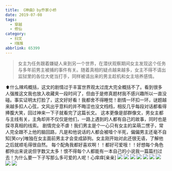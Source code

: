 ```yaml
---
title: 《神曲》by乔家小桥
date: 2019-07-08
tags:
  - 穿越
  - 修仙
category:
  - 扫文
  - Ⅰ强推
abbrlink: 65399
---
```

<meta name="referrer" content="no-referrer" />

> 女主为任务跟着嫌疑人来到另一个世界，在潜伏观察期间女主发现这个任务与多年前男主被捕的事件有关。随着真相的疑点越来越多，女主不得不请出监狱里的各位大佬当打手，同样被请出来的男主趁机和女主培养感情。

<!-- more -->

⬆️什么辣鸡概括，这文的剧情过于丰富世界观太过庞大完全概括不了。看到很多人强推这文我也放入收藏夹一段时间了，但由于是修真题材我不感兴趣所以一直没碰。事实证明太打脸了，这文好好看！我都舍不得睡觉！剧情一环扣一环，谜题越来越多扣人心弦，文风出乎意料的并不晦涩也没文绉绉，相反几乎每段对话都看得捧腹大笑，回过神来一下子就看完了这篇长文。
这本更像是部群像文，男女主都与主线有关，主角却并不仅仅是他们，一路上遇到的人都有自己的故事，同时也是探寻真相的线索。
剧情完全不虐！我们男主是个一心只有女主的呆萌二愣子，常人完全跟不上他的脑回路，凡是和他说话的人都会被噎个半死，偏偏男主还毫不自知[笑cry]唯独在女主面前男主才会变成舔狗。女主刚开始对此还很无语，了解他之后就顺毛得很自然。
每个配角我都好喜欢啊！！都好可爱哦！！好想每个角色都拎出来说说但字数又太多！恨不得每个人都能有一本自己的小说我一篇篇扫过去！为什么要一下子写那么多可爱的人呢！心痒痒[亲亲]
![](https://wx2.sinaimg.cn/mw690/0069kFhhgy1g4rsdz7ahqj30yi1pcqv5.jpg)
![](https://wx3.sinaimg.cn/mw690/0069kFhhgy1g4rse0hivtj30yi1pcnpd.jpg)
![](https://wx4.sinaimg.cn/mw690/0069kFhhgy1g4rse1k9soj30yi1pcqv5.jpg)
![](https://wx4.sinaimg.cn/mw690/0069kFhhgy1g4rse2o4rhj30yi1pcqv5.jpg)
![](https://wx1.sinaimg.cn/mw690/0069kFhhgy1g4rse3g1hzj30yi1pce0u.jpg)
![](https://wx1.sinaimg.cn/mw690/0069kFhhgy1g4rsfob2drj30yi1pcni8.jpg)
![](https://wx2.sinaimg.cn/mw690/0069kFhhgy1g4rsdxzayej30yi1pcngr.jpg)
![](https://wx2.sinaimg.cn/mw690/0069kFhhgy1g4rse42houj30yi1pcqom.jpg)
![](https://wx3.sinaimg.cn/mw690/0069kFhhgy1g4rse4mf73j30yi1pc1c6.jpg)